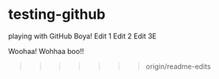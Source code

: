 # testing-github
playing with GitHub Boya!
Edit 1
Edit 2
Edit 3E

Woohaa!
Wohhaa boo!!
>>>>>>> origin/readme-edits
